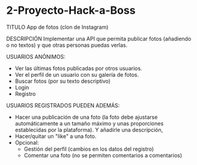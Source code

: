 # 2-Proyecto-Hack-a-Boss

TITULO 
App de fotos (clon de Instagram)

DESCRIPCIÓN
Implementar una API que permita publicar fotos (añadiendo o no textos) y que otras personas puedas verlas.

USUARIOS ANÓNIMOS:

  - Ver las últimas fotos publicadas por otros usuarios.
  - Ver el perfil de un usuario con su galería de fotos.
  - Buscar fotos (por su texto descriptivo)
  - Login
  - Registro
 
USUARIOS REGISTRADOS PUEDEN ADEMÁS:
 - Hacer una publicación de una foto (la foto debe ajustarse automáticamente a un tamaño máximo y unas proporciones
   establecidas por la plataforma). Y añadirle una descripción,
 - Hacer/quitar un "like" a una foto.
 - Opcional:
    + Gestión del perfil (cambios en los datos del registro)
    + Comentar una foto (no se permiten comentarios a comentarios)
